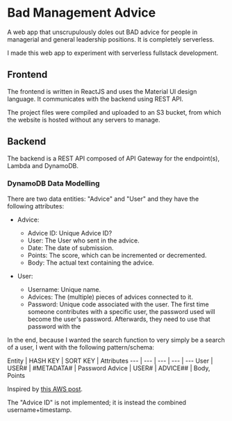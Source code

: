 # Bad Management Advice

A web app that unscrupulously doles out BAD advice for people in managerial and general leadership positions. It is completely serverless.

I made this web app to experiment with serverless fullstack development. 


## Frontend

The frontend is written in ReactJS and uses the Material UI design language. It communicates with the backend using REST API.

The project files were compiled and uploaded to an S3 bucket, from which the website is hosted without any servers to manage.

## Backend

The backend is a REST API composed of API Gateway for the endpoint(s), Lambda and DynamoDB.


### DynamoDB Data Modelling

There are two data entities: "Advice" and "User" and they have the following attributes:

- Advice:
  - Advice ID: Unique Advice ID?
  - User: The User who sent in the advice. 
  - Date: The date of submission.
  - Points: The score, which can be incremented or decremented.
  - Body: The actual text containing the advice.

- User:
  - Username: Unique name.
  - Advices: The (multiple) pieces of advices connected to it.
  - Password: Unique code associated with the user. The first time someone contributes with a specific user, the password used will become the user's password. Afterwards, they need to use that password with the  


In the end, because I wanted the search function to very simply be a search of a user, I went with the following pattern/schema:

Entity | HASH KEY | SORT KEY | Attributes
--- | --- | --- | --- | ---
User | USER#<USERNAME> | #METADATA#<USERNAME> | Password
Advice | USER#<USERNAME> | ADVICE#<USERNAME>#<TIMESTAMP> |  Body, Points

Inspired by [this AWS post](https://aws.amazon.com/getting-started/hands-on/design-a-database-for-a-mobile-app-with-dynamodb/4/).

The "Advice ID" is not implemented; it is instead the combined username+timestamp.
